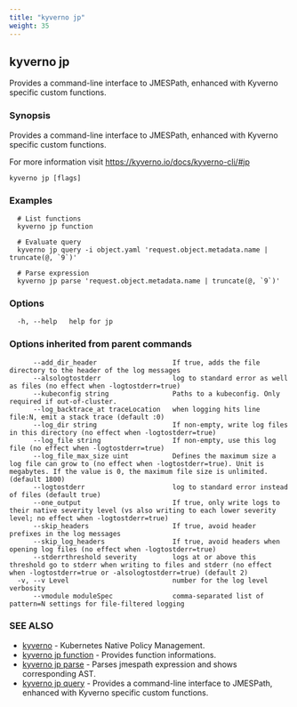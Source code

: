 ```yaml
---
title: "kyverno jp"
weight: 35
---
```

## kyverno jp

Provides a command-line interface to JMESPath, enhanced with Kyverno specific custom functions.

### Synopsis

Provides a command-line interface to JMESPath, enhanced with Kyverno specific custom functions.

  For more information visit https://kyverno.io/docs/kyverno-cli/#jp

```
kyverno jp [flags]
```

### Examples

```
  # List functions
  kyverno jp function

  # Evaluate query
  kyverno jp query -i object.yaml 'request.object.metadata.name | truncate(@, `9`)'

  # Parse expression
  kyverno jp parse 'request.object.metadata.name | truncate(@, `9`)'
```

### Options

```
  -h, --help   help for jp
```

### Options inherited from parent commands

```
      --add_dir_header                   If true, adds the file directory to the header of the log messages
      --alsologtostderr                  log to standard error as well as files (no effect when -logtostderr=true)
      --kubeconfig string                Paths to a kubeconfig. Only required if out-of-cluster.
      --log_backtrace_at traceLocation   when logging hits line file:N, emit a stack trace (default :0)
      --log_dir string                   If non-empty, write log files in this directory (no effect when -logtostderr=true)
      --log_file string                  If non-empty, use this log file (no effect when -logtostderr=true)
      --log_file_max_size uint           Defines the maximum size a log file can grow to (no effect when -logtostderr=true). Unit is megabytes. If the value is 0, the maximum file size is unlimited. (default 1800)
      --logtostderr                      log to standard error instead of files (default true)
      --one_output                       If true, only write logs to their native severity level (vs also writing to each lower severity level; no effect when -logtostderr=true)
      --skip_headers                     If true, avoid header prefixes in the log messages
      --skip_log_headers                 If true, avoid headers when opening log files (no effect when -logtostderr=true)
      --stderrthreshold severity         logs at or above this threshold go to stderr when writing to files and stderr (no effect when -logtostderr=true or -alsologtostderr=true) (default 2)
  -v, --v Level                          number for the log level verbosity
      --vmodule moduleSpec               comma-separated list of pattern=N settings for file-filtered logging
```

### SEE ALSO

* [kyverno](../kyverno)	 - Kubernetes Native Policy Management.
* [kyverno jp function](../kyverno_jp_function)	 - Provides function informations.
* [kyverno jp parse](../kyverno_jp_parse)	 - Parses jmespath expression and shows corresponding AST.
* [kyverno jp query](../kyverno_jp_query)	 - Provides a command-line interface to JMESPath, enhanced with Kyverno specific custom functions.

